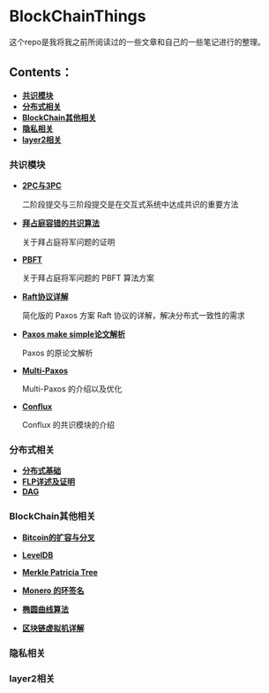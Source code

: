 # BlockChainThings

这个repo是我将我之前所阅读过的一些文章和自己的一些笔记进行的整理。

## Contents：

- [**共识模块**](#共识模块)
- [**分布式相关**](#分布式相关)
- [**BlockChain其他相关**](#BlockChain其他相关)
- [**隐私相关**](#隐私相关)
- [**layer2相关**](#layer2相关)

### 共识模块

- **[2PC与3PC](https://github.com/Whisker17/BlockChain_Get_Job/blob/master/Consensus/2PC%E5%92%8C3PC.md)**

  二阶段提交与三阶段提交是在交互式系统中达成共识的重要方法

- [**拜占庭容错的共识算法**](https://github.com/Whisker17/BlockChain_Get_Job/blob/master/Consensus/%E6%8B%9C%E5%8D%A0%E5%BA%AD%E5%AE%B9%E9%94%99%E7%9A%84%E5%85%B1%E8%AF%86%E7%AE%97%E6%B3%95.md)

  关于拜占庭将军问题的证明

- [**PBFT**](https://github.com/Whisker17/BlockChain_Get_Job/blob/master/Consensus/PBFT.md)

  关于拜占庭将军问题的 PBFT 算法方案

- [**Raft协议详解**](https://github.com/Whisker17/BlockChain_Get_Job/blob/master/Consensus/Raft%E5%8D%8F%E8%AE%AE%E8%AF%A6%E8%A7%A3.md)

  简化版的 Paxos 方案 Raft 协议的详解，解决分布式一致性的需求

- [**Paxos make simple论文解析**](https://github.com/Whisker17/BlockChain_Get_Job/blob/master/Consensus/Paxos%20make%20simple%E8%AE%BA%E6%96%87%E8%A7%A3%E6%9E%90.md)

  Paxos 的原论文解析

- [**Multi-Paxos**](https://github.com/Whisker17/BlockChain_Get_Job/blob/master/Consensus/MultiPaxos.md)

  Multi-Paxos 的介绍以及优化

- [**Conflux**](https://github.com/Whisker17/BlockChain_Get_Job/blob/master/Consensus/Conflux.md)

  Conflux 的共识模块的介绍



### 分布式相关

- [**分布式基础**](https://github.com/Whisker17/BlockChain_Get_Job/blob/master/Distributed/%E5%88%86%E5%B8%83%E5%BC%8F%E5%9F%BA%E7%A1%80.md)
- [**FLP详述及证明**](https://github.com/Whisker17/BlockChain_Get_Job/blob/master/Distributed/FLP%E8%AF%A6%E8%BF%B0%E5%8F%8A%E8%AF%81%E6%98%8E.md)
- [**DAG**](https://github.com/Whisker17/BlockChain_Get_Job/blob/master/Distributed/DAG.md)



### BlockChain其他相关

- [**Bitcoin的扩容与分叉**](https://github.com/Whisker17/BlockChain_Get_Job/blob/master/Blockchain/Bitcoin%E7%9A%84%E6%89%A9%E5%AE%B9%E4%B8%8E%E5%88%86%E5%8F%89.md)
- [**LevelDB**](https://github.com/Whisker17/BlockChain_Get_Job/blob/master/Blockchain/LevelDB.md)
- [**Merkle Patricia Tree**](https://github.com/Whisker17/BlockChain_Get_Job/blob/master/Blockchain/Merkle%20Patricia%20Tree.md)
- [**Monero 的环签名**](https://github.com/Whisker17/BlockChain_Get_Job/blob/master/Blockchain/Monero.md)
- [**椭圆曲线算法**](https://github.com/Whisker17/BlockChain_Get_Job/blob/master/Blockchain/%E6%A4%AD%E5%9C%86%E6%9B%B2%E7%BA%BF%E7%AE%97%E6%B3%95.md)

- [**区块链虚拟机详解**](https://github.com/Whisker17/BlockChain_Get_Job/issues/1)



### 隐私相关



### layer2相关